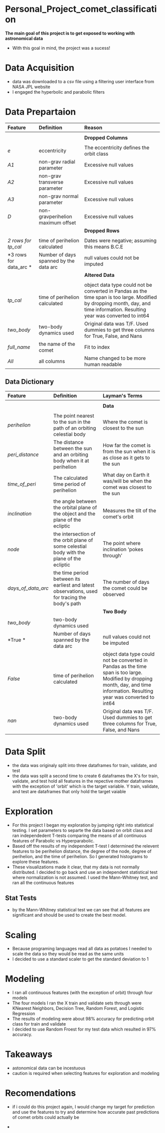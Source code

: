 # Personal_Project_comet_classification

**The main goal of this project is to get exposed to working with astronomical data**
* With this goal in mind, the project was a sucess!

# Data Acquisition 
 * data was downloaded to a csv file using a filtering user interface from NASA JPL website
 * I engaged the hyperbolic and parabolic filters
 
# Data Prepartaion
| Feature | Definition | Reason |
|:--------|:-----------|:----------|
|<img width=50/>|<img width=100/>|<img width=50/>|<img width=150/>|
|||**Dropped Columns**
|<img width=50/>|<img width=100/>|<img width=50/>|<img width=150/>|
|*e*|  eccentricity | The eccentricity defines the orbit class
|*A1*| non-grav radial parameter | Excessive null values
|*A2*| non-grav transverse parameter | Excessive null values
|*A3*| non-grav normal parameter | Excessive null values
|*D*| non-gravperihelion maximum offset | Excessive null values
|||**Dropped Rows**
<img width=50/>|<img width=100/>|<img width=50/>|<img width=150/>|
|*2 rows for tp_cal*| time of perihelion calculated | Dates were negative; assuming this means B.C.E
|*3 rows for data_arc *| Number of days spanned by the data arc | null values could not be imputed
|||**Altered Data**
||<img width=150/>|<img width=550/>|
|*tp_cal*| time of perihelion calculated | object data type could not be converted in Pandas as the time span is too large. Modified by dropping month, day, and time information. Resulting year was converted to int64|
|*two_body*| two-body dynamics used | Original data was T/F. Used dummies to get three columns for True, False, and Nans
|*full_name*| the name of the comet | Fit to index|
|*All*| all columns | Name changed to be more human readable|

## Data Dictionary

| Feature | Definition | Layman's Terms |
|:--------|:-----------|:----------|
|<img width=50/>|<img width=100/>|<img width=50/>|<img width=150/>|
|||**Data**
|<img width=50/>|<img width=100/>|<img width=50/>|<img width=150/>|
|*perihelion*|  The point nearest to the sun in the path of an orbiting celestial body  | Where the comet is closest to the sun
|*peri_distance*| The distance between the sun and an orbiting body when it at perihelion | How far the comet is from the sun when it is as close as it gets to the sun
|*time_of_peri*| The calculated time period of perihelion | What day on Earth it was/will be when the comet was closest to the sun
|*inclination*| the angle between the orbital plane of the object and the plane of the ecliptic | Measures the tilt of the comet's orbit
|*node*| the intersection of the orbit plane of some celestial body with the plane of the ecliptic  | The point where inclination 'pokes through'
|*days_of_data_arc*| the time period between its earliest and latest observations, used for tracing the body's path | The number of days the comet could be observed
|||**Two Body**
|*two_body*| two-body dynamics used |
|*True *| Number of days spanned by the data arc | null values could not be imputed
|*False*| time of perihelion calculated | object data type could not be converted in Pandas as the time span is too large. Modified by dropping month, day, and time information. Resulting year was converted to int64|
|*nan*| two-body dynamics used | Original data was T/F. Used dummies to get three columns for True, False, and Nans

# Data Split
* the data was originaly split into three dataframes for train, validate, and test
* the data was split a second time to create 6 dataframes the X's for train, validate, and test hold all features in the repective mother dataframes with the exception of 'orbit' which is the target variable. Y train, validate, and test are dataframes that only hold the target vaiable

# Exploration
* For this project I began my exploration by jumping right into statistical testing. I set parameters to separte the data based on orbit class and ran independedent T-tests comparing the means of all continuous features of Parabolic vs Hyperparabolic.
* Based off the results of my independent T-test I determined the relevent features to be perihelion distance, the degree of the node, degree of perihelion, and the time of perihelion. So I generated histograms to explore these features.
* These visualizations made it clear, that my data is not normally distributed. I decided to go back and use an independent statistical test where normalization is not assumed. I used the Mann-Whitney test, and ran all the continuous features
## Stat Tests
* by the Mann-Whitney statistical test we can see that all features are significant and should be used to create the best model.

# Scaling
* Because programing languages read all data as potatoes I needed to scale the data so they would be read as the same units
* I decided to use a standard scaler to get the standard deviation to 1

# Modeling
* I ran all continuous features (with the exception of orbit) through four models
* The four models I ran the X train and validate sets through were KNearest Neighbors, Decision Tree, Random Forest, and Logistic Regression
* The results of modeling were about 98% accuracy for predicting orbit class for train and validate
* I decided to use Random Froest for my test data which resulted in 97% accuracy. 

# Takeaways
* astonomical data can be incestuous
* caution is required when selecting features for exploration and modeling

# Recomendations
* if i could do this project again, I would change my target for prediction and use the features to try and determine how accurate past predictions of comet orbits could actually be
























*


